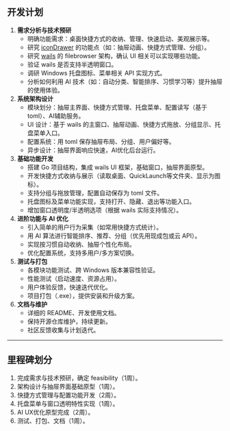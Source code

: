 ## 开发计划

1. **需求分析与技术预研**
    - 明确功能需求：桌面快捷方式的收纳、管理、快速启动、美观展示等。
    - 研究 [iconDrawer](https://github.com/deadlyedge/iconDrawer) 的功能点（如：抽屉动画、快捷方式管理、分组）。
    - 研究 [wails](https://github.com/wailsapp/wails) 的 filebrowser 架构，确认 UI 相关可以实现哪些功能。
    - 验证 wails 是否支持半透明窗口。
    - 调研 Windows 托盘图标、菜单相关 API 实现方式。
    - 分析如何利用 AI 技术（如：自动分类、智能排序、习惯学习等）提升抽屉的使用体验。
2. **系统架构设计**
    - 模块划分：抽屉主界面、快捷方式管理、托盘菜单、配置读写（基于 toml）、AI辅助服务。
    - UI 设计：基于 wails 的主窗口、抽屉动画、快捷方式拖放、分组显示、托盘菜单入口。
    - 配置系统：用 toml 保存抽屉布局、分组、用户偏好等。
    - 异步设计：抽屉界面响应快速，AI优化后台运行。
3. **基础功能开发**
    - 搭建 Go 项目结构，集成 wails UI 框架，基础窗口，抽屉界面原型。
    - 开发快捷方式收纳与展示（读取桌面、QuickLaunch等文件夹、显示为图标）。
    - 支持分组与拖放管理，配置自动保存为 toml 文件。
    - 托盘图标及菜单功能实现，支持打开、隐藏、退出等功能入口。
    - 增加窗口透明度/半透明选项（根据 wails 实际支持情况）。
4. **进阶功能与 AI 优化**
    - 引入简单的用户行为采集（如常用快捷方式统计）。
    - 用 AI 算法进行智能排序、推荐、分组（优先用现成包或云 API）。
    - 实现按习惯自动收纳、抽屉个性化布局。
    - 优化配置系统，支持多用户/多方案切换。
5. **测试与打包**
    - 各模块功能测试、跨 Windows 版本兼容性验证。
    - 性能测试（启动速度、资源占用）。
    - 用户体验反馈，快速迭代优化。
    - 项目打包（.exe），提供安装和升级方案。
6. **文档与维护**
    - 详细的 README、开发使用文档。
    - 保持开源仓库维护，持续更新。
    - 社区反馈收集与计划迭代。

***

## 里程碑划分

1. 完成需求与技术预研，确定 feasibility（1周）。
2. 架构设计与抽屉界面基础原型（1周）。
3. 快捷方式管理与配置功能开发（2周）。
4. 托盘菜单与窗口透明特性实现（1周）。
5. AI UX优化原型完成（2周）。
6. 测试、打包、文档（1周）。